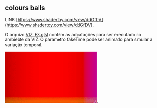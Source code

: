 ## colours balls

LINK [https://www.shadertoy.com/view/ddGfDV](https://www.shadertoy.com/view/ddGfDV).

O arquivo [VIZ_FS.glsl](https://github.com/Sugata-Kenji/SHADERS/tree/main/COLOUR_BALLS/VIZ_FS.glsl) contém as adpatações para ser executado no ambiebte da VIZ. O parametro fakeTime pode ser animado para simular a variação temporal.

![gif](colour_balls.gif).
